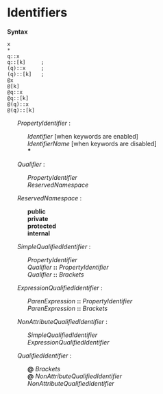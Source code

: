 # Identifiers

**Syntax**

```
x
*
q::x
q::[k]     ;
(q)::x     ;
(q)::[k]   ;
@x
@[k]
@q::x
@q::[k]
@(q)::x
@(q)::[k]
```

<ul>
    <i>PropertyIdentifier</i> :
    <ul>
        <i>Identifier</i> [when keywords are enabled]<br>
        <i>IdentifierName</i> [when keywords are disabled]<br>
        <b>*</b>
    </ul>
</ul>

<ul>
    <i>Qualifier</i> :
    <ul>
        <i>PropertyIdentifier</i><br>
        <i>ReservedNamespace</i>
    </ul>
</ul>

<ul>
    <i>ReservedNamespace</i> :
    <ul>
        <b>public</b><br>
        <b>private</b><br>
        <b>protected</b><br>
        <b>internal</b>
    </ul>
</ul>

<ul>
    <i>SimpleQualifiedIdentifier</i> :
    <ul>
        <i>PropertyIdentifier</i><br>
        <i>Qualifier</i> <b>::</b> <i>PropertyIdentifier</i><br>
        <i>Qualifier</i> <b>::</b> <i>Brackets</i>
    </ul>
</ul>

<ul>
    <i>ExpressionQualifiedIdentifier</i> :
    <ul>
        <i>ParenExpression</i> <b>::</b> <i>PropertyIdentifier</i><br>
        <i>ParenExpression</i> <b>::</b> <i>Brackets</i>
    </ul>
</ul>

<ul>
    <i>NonAttributeQualifiedIdentifier</i> :
    <ul>
        <i>SimpleQualifiedIdentifier</i><br>
        <i>ExpressionQualifiedIdentifier</i>
    </ul>
</ul>

<ul>
    <i>QualifiedIdentifier</i> :
    <ul>
        <b>@</b> <i>Brackets</i><br>
        <b>@</b> <i>NonAttributeQualifiedIdentifier</i><br>
        <i>NonAttributeQualifiedIdentifier</i>
    </ul>
</ul>